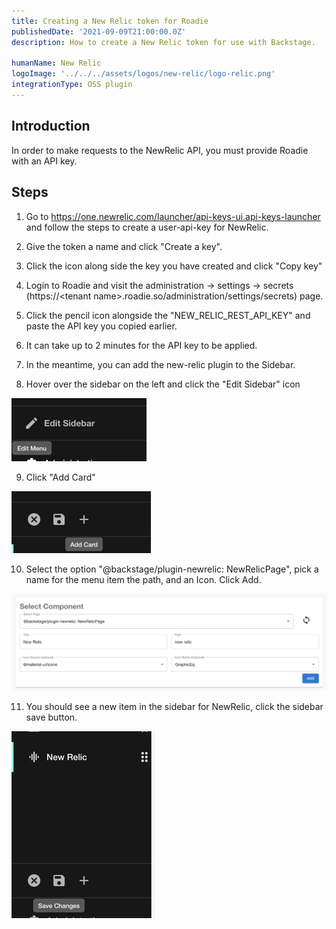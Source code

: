 ```yaml
---
title: Creating a New Relic token for Roadie
publishedDate: '2021-09-09T21:00:00.0Z'
description: How to create a New Relic token for use with Backstage.

humanName: New Relic
logoImage: '../../../assets/logos/new-relic/logo-relic.png'
integrationType: OSS plugin
---
```


## Introduction

In order to make requests to the NewRelic API, you must provide Roadie with an API key.

## Steps

1. Go to https://one.newrelic.com/launcher/api-keys-ui.api-keys-launcher and follow the steps to create a user-api-key for NewRelic.

2. Give the token a name and click "Create a key".

3. Click the icon along side the key you have created and click "Copy key"

4. Login to Roadie and visit the administration -> settings -> secrets (https://\<tenant name\>.roadie.so/administration/settings/secrets) page.

5. Click the pencil icon alongside the "NEW_RELIC_REST_API_KEY" and paste the API key you copied earlier.

6. It can take up to 2 minutes for the API key to be applied.

7. In the meantime, you can add the new-relic plugin to the Sidebar.

8. Hover over the sidebar on the left and click the "Edit Sidebar" icon

![edit-sidebar.png](./edit-sidebar.png)
   
9. Click "Add Card"

![add-card.png](./add-card.png)

10. Select the option "@backstage/plugin-newrelic: NewRelicPage", pick a name for the menu item the path, and an Icon. Click Add.

![select-component.png](./select-component.png)

11. You should see a new item in the sidebar for NewRelic, click the sidebar save button.

![save-sidebar.png](./save-sidebar.png)
